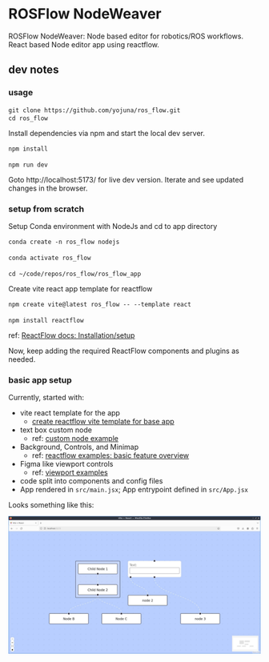 # ROSFlow NodeWeaver

ROSFlow NodeWeaver: Node based editor for robotics/ROS workflows. React based Node editor app using reactflow.

## dev notes

### usage

```
git clone https://github.com/yojuna/ros_flow.git
cd ros_flow
```

Install dependencies via npm and start the local dev server. 
```
npm install

npm run dev
```
Goto http://localhost:5173/ for live dev version. 
Iterate and see updated changes in the browser.

### setup from scratch

Setup Conda environment with NodeJs and cd to app directory
```
conda create -n ros_flow nodejs

conda activate ros_flow

cd ~/code/repos/ros_flow/ros_flow_app
```

Create vite react app template for reactflow
```
npm create vite@latest ros_flow -- --template react

npm install reactflow
```
ref: [ReactFlow docs: Installation/setup](https://reactflow.dev/learn#installation)

Now, keep adding the required ReactFlow components and plugins as needed.


### basic app setup

Currently, started with:

- vite react template for the app
    -  [create reactflow vite template for base app](https://reactflow.dev/learn#installation)
- text box custom node
    - ref: [custom node example](https://reactflow.dev/learn/customization/custom-nodes)
- Background, Controls, and Minimap
    - ref: [reactflow examples: basic feature overview](https://reactflow.dev/examples)
- Figma like viewport controls
    - ref: [viewport examples](https://reactflow.dev/learn/concepts/the-viewport#figma-like-viewport-controls)
- code split into components and config files
- App rendered in `src/main.jsx`; App entrypoint defined in `src/App.jsx`

Looks something like this:

![reactflow basic app home screen](./public/images/basic_app.jpg)